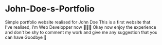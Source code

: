 # John-Doe-s-Portfolio
Simple portfolio website realised for John Doe
This is a first website that I've realised, i'm Web Developper now 🥳🥳🥳
Okay now enjoy the experience and don't be shy to comment my work and give me any suggestion that you can have
Goodbye 👋
